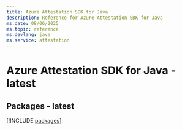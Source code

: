 ```yaml
---
title: Azure Attestation SDK for Java
description: Reference for Azure Attestation SDK for Java
ms.date: 08/06/2025
ms.topic: reference
ms.devlang: java
ms.service: attestation
---
```

# Azure Attestation SDK for Java - latest
## Packages - latest
[!INCLUDE [packages](attestation-index.md)]